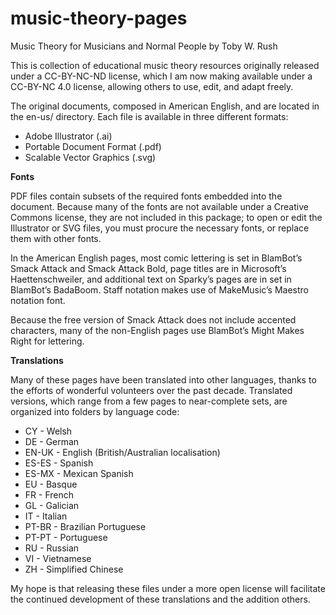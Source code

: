 # music-theory-pages

Music Theory for Musicians and Normal People
by Toby W. Rush

This is collection of educational music theory resources originally released under a CC-BY-NC-ND license, which I am now making available under a CC-BY-NC 4.0 license, allowing others to use, edit, and adapt freely.

The original documents, composed in American English, and are located in the en-us/ directory. Each file is available in three different formats:

- Adobe Illustrator (.ai)
- Portable Document Format (.pdf)
- Scalable Vector Graphics (.svg)

**Fonts**

PDF files contain subsets of the required fonts embedded into the document. Because many of the fonts are not available under a Creative Commons license, they are not included in this package; to open or edit the Illustrator or SVG files, you must procure the necessary fonts, or replace them with other fonts.

In the American English pages, most comic lettering is set in BlamBot’s Smack Attack and Smack Attack Bold, page titles are in Microsoft’s Haettenschweiler, and additional text on Sparky’s pages are in set in BlamBot’s BadaBoom. Staff notation makes use of MakeMusic’s Maestro notation font.

Because the free version of Smack Attack does not include accented characters, many of the non-English pages use BlamBot’s Might Makes Right for lettering.

**Translations**

Many of these pages have been translated into other languages, thanks to the efforts of wonderful volunteers over the past decade. Translated versions, which range from a few pages to near-complete sets, are organized into folders by language code:

- CY - Welsh
- DE - German
- EN-UK - English (British/Australian localisation)
- ES-ES - Spanish
- ES-MX - Mexican Spanish
- EU - Basque
- FR - French
- GL - Galician
- IT - Italian
- PT-BR - Brazilian Portuguese
- PT-PT - Portuguese
- RU - Russian
- VI - Vietnamese
- ZH - Simplified Chinese

My hope is that releasing these files under a more open license will facilitate the continued development of these translations and the addition others.

